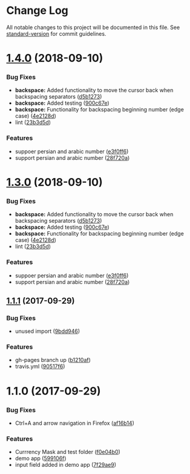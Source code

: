 # Change Log

All notable changes to this project will be documented in this file. See [standard-version](https://github.com/conventional-changelog/standard-version) for commit guidelines.

<a name="1.4.0"></a>
# [1.4.0](https://github.com/nbfontana/ngx-currency/compare/v1.2.0...v1.4.0) (2018-09-10)


### Bug Fixes

* **backspace:** Added functionality to move the cursor back when backspacing separators ([d5b1273](https://github.com/nbfontana/ngx-currency/commit/d5b1273))
* **backspace:** Added testing ([900c67e](https://github.com/nbfontana/ngx-currency/commit/900c67e))
* **backspace:** Functionality for backspacing beginning number (edge case) ([4e2128d](https://github.com/nbfontana/ngx-currency/commit/4e2128d))
* lint ([23b3d5d](https://github.com/nbfontana/ngx-currency/commit/23b3d5d))


### Features

* suppoer persian and arabic number ([e3f0ff6](https://github.com/nbfontana/ngx-currency/commit/e3f0ff6))
* support persian and arabic number ([28f720a](https://github.com/nbfontana/ngx-currency/commit/28f720a))



<a name="1.3.0"></a>
# [1.3.0](https://github.com/nbfontana/ngx-currency/compare/v1.2.0...v1.3.0) (2018-09-10)


### Bug Fixes

* **backspace:** Added functionality to move the cursor back when backspacing separators ([d5b1273](https://github.com/nbfontana/ngx-currency/commit/d5b1273))
* **backspace:** Added testing ([900c67e](https://github.com/nbfontana/ngx-currency/commit/900c67e))
* **backspace:** Functionality for backspacing beginning number (edge case) ([4e2128d](https://github.com/nbfontana/ngx-currency/commit/4e2128d))
* lint ([23b3d5d](https://github.com/nbfontana/ngx-currency/commit/23b3d5d))


### Features

* suppoer persian and arabic number ([e3f0ff6](https://github.com/nbfontana/ngx-currency/commit/e3f0ff6))
* support persian and arabic number ([28f720a](https://github.com/nbfontana/ngx-currency/commit/28f720a))



<a name="1.1.1"></a>
## [1.1.1](https://github.com/nbfontana/ngx-currency/compare/v1.1.0...v1.1.1) (2017-09-29)


### Bug Fixes

* unused import ([9bdd946](https://github.com/nbfontana/ngx-currency/commit/9bdd946))


### Features

* gh-pages branch up ([b1210af](https://github.com/nbfontana/ngx-currency/commit/b1210af))
* travis.yml ([90517f6](https://github.com/nbfontana/ngx-currency/commit/90517f6))



<a name="1.1.0"></a>
# 1.1.0 (2017-09-29)


### Bug Fixes

* Ctrl+A and arrow navigation in Firefox ([af16b14](https://github.com/nbfontana/ngx-currency/commit/af16b14))


### Features

* Currrency Mask and test folder ([f0e04b0](https://github.com/nbfontana/ngx-currency/commit/f0e04b0))
* demo app ([599106f](https://github.com/nbfontana/ngx-currency/commit/599106f))
* input field added in demo app ([7f29ae9](https://github.com/nbfontana/ngx-currency/commit/7f29ae9))
